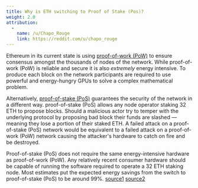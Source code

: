 ```yaml
---
title: Why is ETH switching to Proof of Stake (Pos)?
weight: 2.0
attribution:
  -
    name: /u/Chapo_Rouge
    link: https://reddit.com/u/chapo_rouge
---
```


Ethereum in its current state is using [proof-of-work (PoW)](https://www.youtube.com/watch?v=3EUAcxhuoU4) to ensure consensus amongst the thousands of nodes of the network. While proof-of-work (PoW) is reliable and secure it is also _extremely_ energy intensive. To produce each block on the network participants are required to use powerful and energy-hungry GPUs to solve a complex mathematical problem.

Alternatively, [proof-of-stake (PoS)](https://www.youtube.com/watch?v=psKDXvXdr7k) guarantees the security of the network in a different way. proof-of-stake (PoS) allows any node operator staking 32 ETH to propose blocks. Should a malicious actor try to temper with the underlying protocol by proposing bad block their funds are slashed — meaning they lose a portion of their staked ETH. A failed attack on a proof-of-stake (PoS) network would be equivalent to a failed attack on a proof-of-work (PoW) network causing the attacker's hardware to catch on fire and be destroyed.

Proof-of-stake (PoS) does not require the same energy-intensive hardware as proof-of-work (PoW). Any relatively recent consumer hardware should be capable of running the software required to operate a 32 ETH staking node. Most estimates put the expected energy savings from the switch to proof-of-stake (PoS) to be around 99%. [source1](https://spectrum.ieee.org/computing/networks/ethereum-plans-to-cut-its-absurd-energy-consumption-by-99-percent) [source2](https://twitter.com/sigp_io/status/1374979655782989824)
